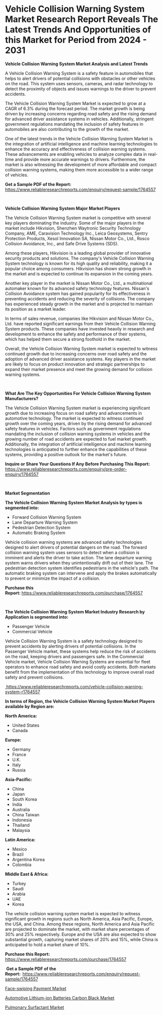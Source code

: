 <p><h1>Vehicle Collision Warning System Market Research Report Reveals The Latest Trends And Opportunities of this Market for Period from 2024 - 2031</h1></p><p><strong>Vehicle Collision Warning System Market Analysis and Latest Trends</strong></p>
<p><p>A Vehicle Collision Warning System is a safety feature in automobiles that helps to alert drivers of potential collisions with obstacles or other vehicles on the road. This system uses sensors, cameras, and radar technology to detect the proximity of objects and issues warnings to the driver to prevent accidents. </p><p>The Vehicle Collision Warning System Market is expected to grow at a CAGR of 6.3% during the forecast period. The market growth is being driven by increasing concerns regarding road safety and the rising demand for advanced driver assistance systems in vehicles. Additionally, stringent government regulations mandating the inclusion of safety features in automobiles are also contributing to the growth of the market.</p><p>One of the latest trends in the Vehicle Collision Warning System Market is the integration of artificial intelligence and machine learning technologies to enhance the accuracy and effectiveness of collision warning systems. These advancements are enabling vehicles to analyze complex data in real-time and provide more accurate warnings to drivers. Furthermore, the market is also witnessing the development of more affordable and compact collision warning systems, making them more accessible to a wider range of vehicles.</p></p>
<p><strong>Get a Sample PDF of the Report:&nbsp;</strong> <a href="https://www.reliableresearchreports.com/enquiry/request-sample/1764557">https://www.reliableresearchreports.com/enquiry/request-sample/1764557</a></p>
<p>&nbsp;</p>
<p><strong>Vehicle Collision Warning System Major Market Players</strong></p>
<p><p>The Vehicle Collision Warning System market is competitive with several key players dominating the industry. Some of the major players in the market include Hikvision, Shenzhen Waytronic Security Technology Company, AME, Caravision Technology Inc., Leica Geosystems, Sentry Protection Products, Xesol Innovation SA, Nissan Motor Co., Ltd., Rosco Collision Avoidance, Inc., and Safe Drive Systems (SDS).</p><p>Among these players, Hikvision is a leading global provider of innovative security products and solutions. The company's Vehicle Collision Warning System technology is known for its high quality and reliability, making it a popular choice among consumers. Hikvision has shown strong growth in the market and is expected to continue its expansion in the coming years.</p><p>Another key player in the market is Nissan Motor Co., Ltd., a multinational automaker known for its advanced safety technology features. Nissan's Collision Avoidance system has gained popularity for its effectiveness in preventing accidents and reducing the severity of collisions. The company has experienced steady growth in the market and is projected to maintain its position as a market leader.</p><p>In terms of sales revenue, companies like Hikvision and Nissan Motor Co., Ltd. have reported significant earnings from their Vehicle Collision Warning System products. These companies have invested heavily in research and development to enhance the safety and performance of their systems, which has helped them secure a strong foothold in the market.</p><p>Overall, the Vehicle Collision Warning System market is expected to witness continued growth due to increasing concerns over road safety and the adoption of advanced driver assistance systems. Key players in the market are likely to focus on product innovation and strategic partnerships to expand their market presence and meet the growing demand for collision warning systems.</p></p>
<p>&nbsp;</p>
<p><strong>What Are The Key Opportunities For Vehicle Collision Warning System Manufacturers?</strong></p>
<p><p>The Vehicle Collision Warning System market is experiencing significant growth due to increasing focus on road safety and advancements in automotive technology. The market is expected to witness continued growth over the coming years, driven by the rising demand for advanced safety features in vehicles. Factors such as government regulations mandating the inclusion of collision warning systems in vehicles and the growing number of road accidents are expected to fuel market growth. Additionally, the integration of artificial intelligence and machine learning technologies is anticipated to further enhance the capabilities of these systems, providing a positive outlook for the market's future.</p></p>
<p><strong>Inquire or Share Your Questions If Any Before Purchasing This Report:</strong> <a href="https://www.reliableresearchreports.com/enquiry/pre-order-enquiry/1764557">https://www.reliableresearchreports.com/enquiry/pre-order-enquiry/1764557</a></p>
<p>&nbsp;</p>
<p><strong>Market Segmentation</strong></p>
<p><strong>The Vehicle Collision Warning System Market Analysis by types is segmented into:</strong></p>
<p><ul><li>Forward Collision Warning System</li><li>Lane Departure Warning System</li><li>Pedestrian Detection System</li><li>Automatic Braking System</li></ul></p>
<p><p>Vehicle collision warning systems are advanced safety technologies designed to alert drivers of potential dangers on the road. The forward collision warning system uses sensors to detect when a collision is imminent and alerts the driver to take action. The lane departure warning system warns drivers when they unintentionally drift out of their lane. The pedestrian detection system identifies pedestrians in the vehicle's path. The automatic braking system can intervene and apply the brakes automatically to prevent or minimize the impact of a collision.</p></p>
<p><strong>Purchase this Report:&nbsp;</strong><a href="https://www.reliableresearchreports.com/purchase/1764557">https://www.reliableresearchreports.com/purchase/1764557</a></p>
<p>&nbsp;</p>
<p><strong>The Vehicle Collision Warning System Market Industry Research by Application is segmented into:</strong></p>
<p><ul><li>Passenger Vehicle</li><li>Commercial Vehicle</li></ul></p>
<p><p>Vehicle Collision Warning System is a safety technology designed to prevent accidents by alerting drivers of potential collisions. In the Passenger Vehicle market, these systems help reduce the risk of accidents on the road, keeping drivers and passengers safe. In the Commercial Vehicle market, Vehicle Collision Warning Systems are essential for fleet operators to enhance road safety and avoid costly accidents. Both markets benefit from the implementation of this technology to improve overall road safety and prevent collisions.</p></p>
<p><a href="https://www.reliableresearchreports.com/vehicle-collision-warning-system-r1764557">&nbsp;https://www.reliableresearchreports.com/vehicle-collision-warning-system-r1764557</a></p>
<p><strong>In terms of Region, the Vehicle Collision Warning System Market Players available by Region are:</strong></p>
<p>
    <p> <strong> North America: </strong>
        <ul>
            <li>United States</li>
            <li>Canada</li>
        </ul>
        </p> 
    <p> <strong> Europe: </strong>
        <ul>
            <li>Germany</li>
            <li>France</li>
            <li>U.K.</li>
            <li>Italy</li>
            <li>Russia</li>
        </ul>
        </p> 
    <p> <strong> Asia-Pacific: </strong>
        <ul>
            <li>China</li>
            <li>Japan</li>
            <li>South Korea</li>
            <li>India</li>
            <li>Australia</li>
            <li>China Taiwan</li>
            <li>Indonesia</li>
            <li>Thailand</li>
            <li>Malaysia</li>
        </ul>
        </p> 
    <p> <strong> Latin America: </strong>
        <ul>
            <li>Mexico</li>
            <li>Brazil</li>
            <li>Argentina Korea</li>
            <li>Colombia</li>
        </ul>
        </p> 
    <p> <strong> Middle East & Africa: </strong>
        <ul>
            <li>Turkey</li>
            <li>Saudi</li>
            <li>Arabia</li>
            <li>UAE</li>
            <li>Korea</li>
        </ul>
    </p>
    </p>
<p><p>The vehicle collision warning system market is expected to witness significant growth in regions such as North America, Asia Pacific, Europe, the USA, and China. Among these regions, North America and Asia Pacific are projected to dominate the market, with market share percentages of 30% and 25% respectively. Europe and the USA are also expected to show substantial growth, capturing market shares of 20% and 15%, while China is anticipated to hold a market share of 10%.</p></p>
<p><strong>Purchase this Report: </strong><a href="https://www.reliableresearchreports.com/purchase/1764557">https://www.reliableresearchreports.com/purchase/1764557</a></p>
<p>&nbsp;<strong>Get a Sample PDF of the Report:&nbsp;&nbsp;</strong><a href="https://www.reliableresearchreports.com/enquiry/request-sample/1764557">https://www.reliableresearchreports.com/enquiry/request-sample/1764557</a></p>
<p><strong></strong></p>
<p><p><a href="https://medium.com/@samantha.welch56767/face-swiping-payment-market-size-growth-trends-statistics-forecasts-2024-2031-515e2f0b79f3">Face-swiping Payment Market</a></p><p><a href="https://medium.com/@liam.mcgrath5645/exploring-automotive-lithium-ion-batteries-carbon-black-market-dynamics-global-trends-and-future-7cbf806bc70f">Automotive Lithium-ion Batteries Carbon Black Market</a></p><p><a href="https://github.com/eliasMan59/Market-Research-Report-List-1/blob/main/pulmonary-surfactant-market.md">Pulmonary Surfactant Market</a></p></p>